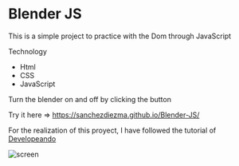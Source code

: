 # Blender JS

This is a simple project to practice with the Dom through JavaScript

Technology

* Html
* CSS
* JavaScript


Turn the blender on and off by clicking the button

Try it here => https://sanchezdiezma.github.io/Blender-JS/


For the realization of this proyect, I have followed the tutorial of [Developeando](https://www.youtube.com/c/Developeando)

![screen](https://user-images.githubusercontent.com/91361497/177609471-f53ad451-c574-4d15-a74b-d68c25e91575.png)

